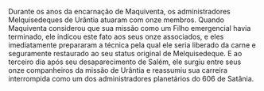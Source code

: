 ﻿Durante os anos da encarnação de Maquiventa, os administradores Melquisedeques de Urântia atuaram com onze membros. Quando Maquiventa considerou que sua missão como um Filho emergencial havia terminado, ele indicou este fato aos seus onze associados, e eles imediatamente prepararam a técnica pela qual ele seria liberado da carne e seguramente restaurado ao seu status original de Melquisedeque. E ao terceiro dia após seu desaparecimento de Salém, ele surgiu entre seus onze companheiros da missão de Urântia e reassumiu sua carreira interrompida como um dos administradores planetários do 606 de Satânia.